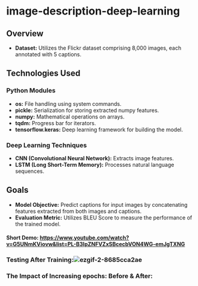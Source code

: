 # image-description-deep-learning
## Overview
- **Dataset:** Utilizes the Flickr dataset comprising 8,000 images, each annotated with 5 captions.

## Technologies Used
### Python Modules
- **os:** File handling using system commands.
- **pickle:** Serialization for storing extracted numpy features.
- **numpy:** Mathematical operations on arrays.
- **tqdm:** Progress bar for iterators.
- **tensorflow.keras:** Deep learning framework for building the model.

### Deep Learning Techniques
- **CNN (Convolutional Neural Network):** Extracts image features.
- **LSTM (Long Short-Term Memory):** Processes natural language sequences.

## Goals
- **Model Objective:** Predict captions for input images by concatenating features extracted from both images and captions.
- **Evaluation Metric:** Utilizes BLEU Score to measure the performance of the trained model.

#### Short Demo: https://www.youtube.com/watch?v=G5UNmKViovw&list=PL-B3lpZNFVZxSBcecbVON4WG-emJgTXNG

### Testing After Training:![ezgif-2-8685cca2ae](https://github.com/anuragpras/image-description-deep-learning/assets/123822254/37a3a893-04e9-4475-b895-5e475ab5550d)
### The Impact of Increasing epochs: Before & After: 
 
